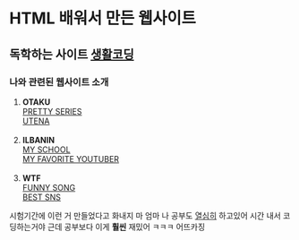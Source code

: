 <!doctype html>
<html>
<head>
<title>ME</title>
<meta charset="utf-8">
</head>
<body>
<h1>HTML 배워서 만든 웹사이트</h1>
<h2>독학하는 사이트 <a href="https://opentutorials.org/course/1" target="_blank" title="CODING EVERYBODY">생활코딩</a></h2>
<h3>나와 관련된 웹사이트 소개</h3>
<ol>
  <li><strong>OTAKU</strong></li>
  <a href="http://timegarden.ivyro.net" target="_blank" title="PRETTY SERIES">PRETTY SERIES</a>
<br>
  <a href="https://www.bilibili.com/bangumi/play/ss2277" target="_blank" title="UTENA">UTENA</a>
<br><br>
  <li><strong>ILBANIN</strong></li>
  <a href="http://www.cnfl.cnehs.kr" target="_blank" title="MY SCHOOL">MY SCHOOL</a>
<br>
  <a href="https://www.youtube.com/channel/UClUE7d0UQ7dhLjK1r6xpG9w" target="_blank" title="YERANG GARANG">MY FAVORITE YOUTUBER</a>
<br><br>
  <li><strong>WTF</strong></li>
  <a href="https://m.app.melon.com/song/lyrics.htm?sondId=3788680" target="_blank" title="I AM PARIS'S TAXI DRIVER">FUNNY SONG</a>
<br>
  <a href="https://twitter.com" target="_blank" title="TWITTER">BEST SNS</a>
</ol>
시험기간에 이런 거 만들었다고 화내지 마 엄마 나 공부도 <u>열심히</u> 하고있어 시간 내서 코딩하는거야 근데 공부보다 이게 <strong>훨씬</strong> 재밌어 ㅋㅋㅋ 어뜨카징
</body>
</html>

